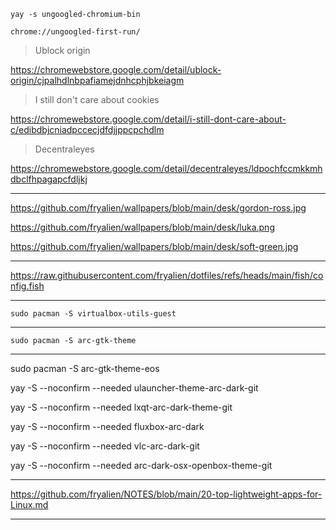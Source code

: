 
```
yay -s ungoogled-chromium-bin
```

```
chrome://ungoogled-first-run/
```

>Ublock origin

https://chromewebstore.google.com/detail/ublock-origin/cjpalhdlnbpafiamejdnhcphjbkeiagm

>I still don't care about cookies

https://chromewebstore.google.com/detail/i-still-dont-care-about-c/edibdbjcniadpccecjdfdjjppcpchdlm

>Decentraleyes

https://chromewebstore.google.com/detail/decentraleyes/ldpochfccmkkmhdbclfhpagapcfdljkj

---

https://github.com/fryalien/wallpapers/blob/main/desk/gordon-ross.jpg

https://github.com/fryalien/wallpapers/blob/main/desk/luka.png

https://github.com/fryalien/wallpapers/blob/main/desk/soft-green.jpg

---

https://raw.githubusercontent.com/fryalien/dotfiles/refs/heads/main/fish/config.fish

---

```
sudo pacman -S virtualbox-utils-guest
```

---

```
sudo pacman -S arc-gtk-theme
```

---

sudo pacman -S arc-gtk-theme-eos

yay -S --noconfirm --needed ulauncher-theme-arc-dark-git

yay -S --noconfirm --needed lxqt-arc-dark-theme-git

yay -S --noconfirm --needed fluxbox-arc-dark

yay -S --noconfirm --needed vlc-arc-dark-git

yay -S --noconfirm --needed arc-dark-osx-openbox-theme-git

---

https://github.com/fryalien/NOTES/blob/main/20-top-lightweight-apps-for-Linux.md

---
